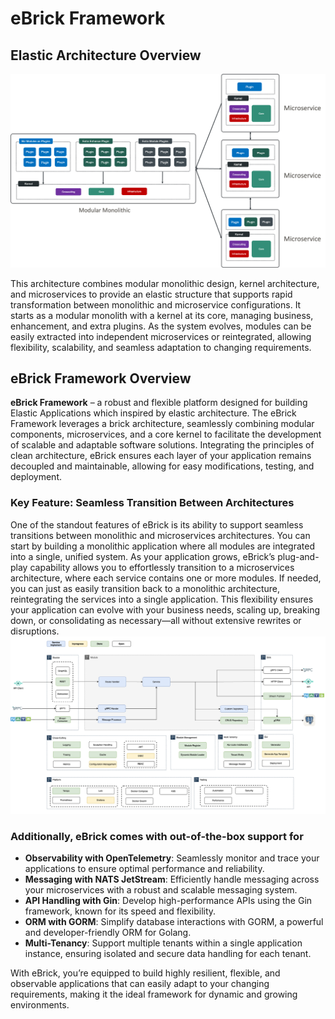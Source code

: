 # eBrick Framework

## Elastic Architecture Overview

![Elastic Architecture](docs/images/elastic-architecture.png)

This architecture combines modular monolithic design, kernel architecture, and microservices to provide an elastic structure that supports rapid transformation between monolithic and microservice configurations. It starts as a modular monolith with a kernel at its core, managing business, enhancement, and extra plugins. As the system evolves, modules can be easily extracted into independent microservices or reintegrated, allowing flexibility, scalability, and seamless adaptation to changing requirements.

## eBrick Framework Overview

**eBrick Framework** – a robust and flexible platform designed for building Elastic Applications which inspired by elastic architecture. The eBrick Framework leverages a brick architecture, seamlessly combining modular components, microservices, and a core kernel to facilitate the development of scalable and adaptable software solutions. Integrating the principles of clean architecture, eBrick ensures each layer of your application remains decoupled and maintainable, allowing for easy modifications, testing, and deployment.

### Key Feature: Seamless Transition Between Architectures

One of the standout features of eBrick is its ability to support seamless transitions between monolithic and microservices architectures. You can start by building a monolithic application where all modules are integrated into a single, unified system. As your application grows, eBrick’s plug-and-play capability allows you to effortlessly transition to a microservices architecture, where each service contains one or more modules. If needed, you can just as easily transition back to a monolithic architecture, reintegrating the services into a single application. This flexibility ensures your application can evolve with your business needs, scaling up, breaking down, or consolidating as necessary—all without extensive rewrites or disruptions.
![Architecture](docs/images/ebrick.png)

### Additionally, eBrick comes with out-of-the-box support for

- **Observability with OpenTelemetry**: Seamlessly monitor and trace your applications to ensure optimal performance and reliability.
- **Messaging with NATS JetStream**: Efficiently handle messaging across your microservices with a robust and scalable messaging system.
- **API Handling with Gin**: Develop high-performance APIs using the Gin framework, known for its speed and flexibility.
- **ORM with GORM**: Simplify database interactions with GORM, a powerful and developer-friendly ORM for Golang.
- **Multi-Tenancy**: Support multiple tenants within a single application instance, ensuring isolated and secure data handling for each tenant.

With eBrick, you’re equipped to build highly resilient, flexible, and observable applications that can easily adapt to your changing requirements, making it the ideal framework for dynamic and growing environments.
